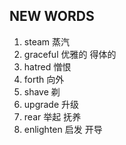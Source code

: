 ## NEW WORDS

1. steam 蒸汽
2. graceful 优雅的 得体的
3. hatred 憎恨
4. forth 向外
5. shave 剃
6. upgrade 升级
7. rear 举起 抚养
8. enlighten 启发 开导
